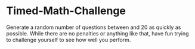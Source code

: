 # Timed-Math-Challenge
 Generate a random number of questions between and 20 as quickly as possible. While there are no penalties or anything like that, have fun trying to challenge yourself to see how well you perform. 
